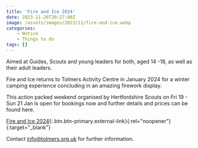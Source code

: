 ```yaml
---
title: 'Fire and Ice 2024'
date: 2023-11-26T20:27:00Z
image: /assets/images/2023/11/fire-and-ice.webp
categories:
    - Notice
    - Things to do
tags: []
---
```

Aimed at Guides, Scouts and young leaders for both, aged 14 -18, as well as their adult leaders.

Fire and Ice returns to Tolmers Activity Centre in January 2024 for a winter camping experience concluding in an amazing firework display.

This action packed weekend organised by Hertfordshire Scouts on Fri 19 - Sun 21 Jan is open for bookings now and further details and prices can be found here.

[Fire and Ice 2024](https://www.tolmers.org.uk/fireandice){:.btn.btn-primary.external-link}{:rel="noopener"}{:target="_blank"}

Contact <info@tolmers.org.uk> for further information.
